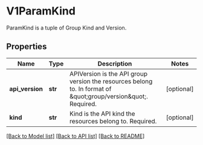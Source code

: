 # V1ParamKind

ParamKind is a tuple of Group Kind and Version.

## Properties
Name | Type | Description | Notes
------------ | ------------- | ------------- | -------------
**api_version** | **str** | APIVersion is the API group version the resources belong to. In format of \&quot;group/version\&quot;. Required. | [optional] 
**kind** | **str** | Kind is the API kind the resources belong to. Required. | [optional] 

[[Back to Model list]](../README.md#documentation-for-models) [[Back to API list]](../README.md#documentation-for-api-endpoints) [[Back to README]](../README.md)


